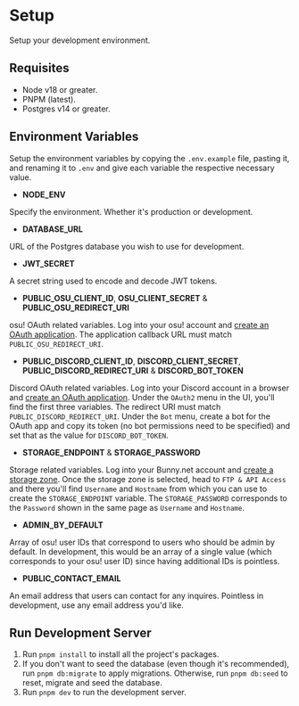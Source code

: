# Setup

Setup your development environment.

## Requisites

- Node v18 or greater.
- PNPM (latest).
- Postgres v14 or greater.

## Environment Variables

Setup the environment variables by copying the `.env.example` file, pasting it, and renaming it to `.env` and give each variable the respective necessary value.

- **NODE_ENV**

Specify the environment. Whether it's production or development.

- **DATABASE_URL**

URL of the Postgres database you wish to use for development.

- **JWT_SECRET**

A secret string used to encode and decode JWT tokens.

- **PUBLIC_OSU_CLIENT_ID**, **OSU_CLIENT_SECRET** & **PUBLIC_OSU_REDIRECT_URI**

osu! OAuth related variables. Log into your osu! account and [create an OAuth application](https://osu.ppy.sh/home/account/edit). The application callback URL must match `PUBLIC_OSU_REDIRECT_URI`.

- **PUBLIC_DISCORD_CLIENT_ID**, **DISCORD_CLIENT_SECRET**, **PUBLIC_DISCORD_REDIRECT_URI** & **DISCORD_BOT_TOKEN**

Discord OAuth related variables. Log into your Discord account in a browser and [create an OAuth application](https://discord.com/developers/applications). Under the `OAuth2` menu in the UI, you'll find the first three variables. The redirect URI must match `PUBLIC_DISCORD_REDIRECT_URI`. Under the `Bot` menu, create a bot for the OAuth app and copy its token (no bot permissions need to be specified) and set that as the value for `DISCORD_BOT_TOKEN`.

- **STORAGE_ENDPOINT** & **STORAGE_PASSWORD**

Storage related variables. Log into your Bunny.net account and [create a storage zone](https://dash.bunny.net/storage). Once the storage zone is selected, head to `FTP & API Access` and there you'll find `Username` and `Hostname` from which you can use to create the `STORAGE_ENDPOINT` variable. The `STORAGE_PASSWORD` corresponds to the `Password` shown in the same page as `Username` and `Hostname`.

- **ADMIN_BY_DEFAULT**

Array of osu! user IDs that correspond to users who should be admin by default. In development, this would be an array of a single value (which corresponds to your osu! user ID) since having additional IDs is pointless.

- **PUBLIC_CONTACT_EMAIL**

An email address that users can contact for any inquires. Pointless in development, use any email address you'd like.

## Run Development Server

1. Run `pnpm install` to install all the project's packages.
2. If you don't want to seed the database (even though it's recommended), run `pnpm db:migrate` to apply migrations. Otherwise, run `pnpm db:seed` to reset, migrate and seed the database.
3. Run `pnpm dev` to run the development server.
